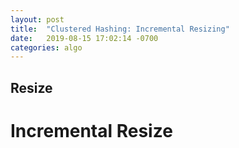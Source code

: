 ```yaml
---
layout: post
title:  "Clustered Hashing: Incremental Resizing"
date:   2019-08-15 17:02:14 -0700
categories: algo
---
```


## Resize

# Incremental Resize




